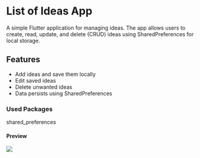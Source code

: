 # List of Ideas App

A simple Flutter application for managing ideas. The app allows users to create, read, update, and delete (CRUD) ideas using SharedPreferences for local storage.

## Features

- Add ideas and save them locally
- Edit saved ideas
- Delete unwanted ideas
- Data persists using SharedPreferences

### Used Packages

shared_preferences

#### Preview

![](assets/images/idea.gif) 
